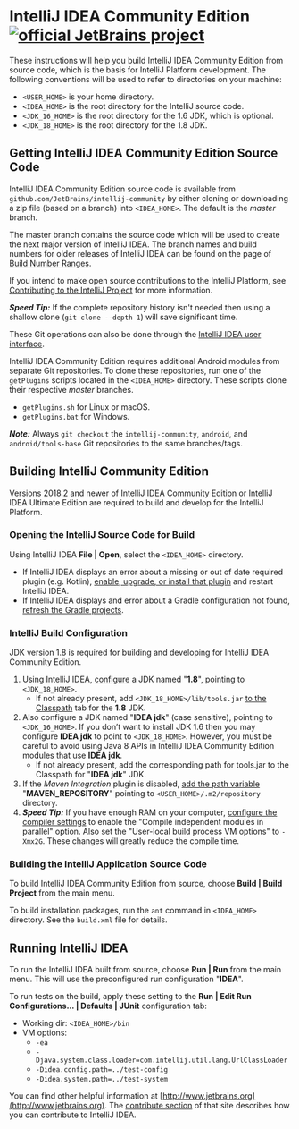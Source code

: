 # IntelliJ IDEA Community Edition [![official JetBrains project](http://jb.gg/badges/official.svg)](https://confluence.jetbrains.com/display/ALL/JetBrains+on+GitHub)
These instructions will help you build IntelliJ IDEA Community Edition from source code, which is the basis for IntelliJ Platform development.
The following conventions will be used to refer to directories on your machine:
* `<USER_HOME>` is your home directory.
* `<IDEA_HOME>` is the root directory for the IntelliJ source code.
* `<JDK_16_HOME>` is the root directory for the 1.6 JDK, which is optional.
* `<JDK_18_HOME>` is the root directory for the 1.8 JDK.

## Getting IntelliJ IDEA Community Edition Source Code
IntelliJ IDEA Community Edition source code is available from `github.com/JetBrains/intellij-community` by either cloning or
downloading a zip file (based on a branch) into `<IDEA_HOME>`. The default is the *master* branch. 

The master branch contains the source code which will be used to create the next major version of IntelliJ IDEA. The branch names
and build numbers for older releases of IntelliJ IDEA can be found on the page of
[Build Number Ranges](http://www.jetbrains.org/intellij/sdk/docs/basics/getting_started/build_number_ranges.html).

If you intend to make open source contributions to the IntelliJ Platform,
see [Contributing to the IntelliJ Project](http://www.jetbrains.org/display/IJOS/Contribute) for more information.

_**Speed Tip:**_ If the complete repository history isn't needed then using a shallow clone (`git clone --depth 1`) will save significant time.

These Git operations can also be done through the [IntelliJ IDEA user interface](https://www.jetbrains.com/help/idea/using-git-integration.html).

IntelliJ IDEA Community Edition requires additional Android modules from separate Git repositories. To clone these repositories,
run one of the `getPlugins` scripts located in the `<IDEA_HOME>` directory. These scripts clone their respective *master* branches.
* `getPlugins.sh` for Linux or macOS.
* `getPlugins.bat` for Windows.

_**Note:**_ Always `git checkout` the `intellij-community`, `android`, and `android/tools-base` Git repositories to the same branches/tags. 

## Building IntelliJ Community Edition
Versions 2018.2 and newer of IntelliJ IDEA Community Edition or IntelliJ
IDEA Ultimate Edition are required to build and develop for the IntelliJ
Platform.

### Opening the IntelliJ Source Code for Build
Using IntelliJ IDEA **File | Open**, select the `<IDEA_HOME>` directory. 
* If IntelliJ IDEA displays an error about a missing or out of date required plugin (e.g.
Kotlin), [enable, upgrade, or install that plugin](https://www.jetbrains.com/help/idea/managing-plugins.html) and restart IntelliJ IDEA.
* If IntelliJ IDEA displays and error about a Gradle configuration not found,
 [refresh the Gradle projects](https://www.jetbrains.com/help/idea/jetgradle-tool-window.html). 

### IntelliJ Build Configuration
JDK version 1.8 is required for building and developing for IntelliJ IDEA Community
Edition.
1. Using IntelliJ IDEA, [configure](https://www.jetbrains.com/help/idea/sdk.html) a JDK named "**1.8**", pointing to `<JDK_18_HOME>`.
   * If not already present, add `<JDK_18_HOME>/lib/tools.jar` [to the Classpath](https://www.jetbrains.com/help/idea/sdk.html#manage_sdks) tab
     for the **1.8** JDK.
2. Also configure a JDK named "**IDEA jdk**" (case sensitive), pointing to `<JDK_16_HOME>`. If you don’t want to install JDK 1.6
   then you may configure **IDEA jdk** to point to `<JDK_18_HOME>`. However, you must be careful to avoid using Java 8 APIs
   in IntelliJ IDEA Community Edition modules that use **IDEA jdk**. 
   * If not already present, add the corresponding path for tools.jar to the Classpath for "**IDEA jdk**" JDK.
3. If the _Maven Integration_ plugin is disabled, [add the path variable](https://www.jetbrains.com/help/idea/working-with-projects.html#path-variables)
   "**MAVEN_REPOSITORY**" pointing to `<USER_HOME>/.m2/repository` directory.
4. _**Speed Tip:**_ If you have enough RAM on your computer,
   [configure the compiler settings](https://www.jetbrains.com/help/idea/specifying-compilation-settings.html)
   to enable the "Compile independent modules in parallel" option. Also set the "User-local build process VM options" to `-Xmx2G`.
   These changes will greatly reduce the compile time.

### Building the IntelliJ Application Source Code
To build IntelliJ IDEA Community Edition from source, choose **Build | Build Project** from the main menu.

To build installation packages, run the `ant` command in `<IDEA_HOME>` directory. See the `build.xml` file for details.

## Running IntelliJ IDEA
To run the IntelliJ IDEA built from source, choose **Run | Run** from the main menu. This will use the preconfigured run configuration "**IDEA**".

To run tests on the build, apply these setting to the **Run | Edit Run Configurations... | Defaults | JUnit** configuration tab:
  * Working dir: `<IDEA_HOME>/bin`
  * VM options: 
    * `-ea` 
    * `-Djava.system.class.loader=com.intellij.util.lang.UrlClassLoader` 
    * `-Didea.config.path=../test-config`
    * `-Didea.system.path=../test-system`
 
You can find other helpful information at [http://www.jetbrains.org](http://www.jetbrains.org).
The [contribute section](http://www.jetbrains.org/display/IJOS/Contribute) of that site describes how you can contribute to IntelliJ IDEA.